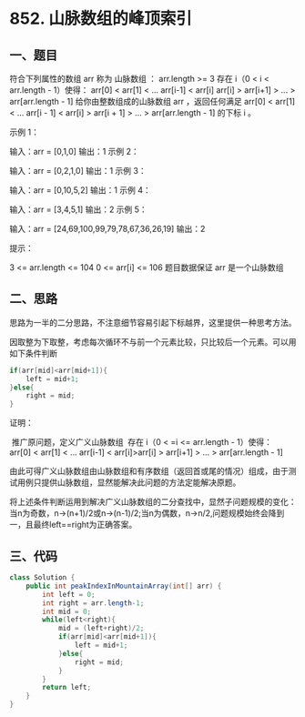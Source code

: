 # 852. 山脉数组的峰顶索引

## 一、题目

符合下列属性的数组 arr 称为 山脉数组 ：
arr.length >= 3
存在 i（0 < i < arr.length - 1）使得：
arr[0] < arr[1] < ... arr[i-1] < arr[i]
arr[i] > arr[i+1] > ... > arr[arr.length - 1]
给你由整数组成的山脉数组 arr ，返回任何满足 arr[0] < arr[1] < ... arr[i - 1] < arr[i] > arr[i + 1] > ... > arr[arr.length - 1] 的下标 i 。

 

示例 1：

输入：arr = [0,1,0]
输出：1
示例 2：

输入：arr = [0,2,1,0]
输出：1
示例 3：

输入：arr = [0,10,5,2]
输出：1
示例 4：

输入：arr = [3,4,5,1]
输出：2
示例 5：

输入：arr = [24,69,100,99,79,78,67,36,26,19]
输出：2


提示：

3 <= arr.length <= 104
0 <= arr[i] <= 106
题目数据保证 arr 是一个山脉数组



## 二、思路

思路为一半的二分思路，不注意细节容易引起下标越界，这里提供一种思考方法。

因取整为下取整，考虑每次循环不与前一个元素比较，只比较后一个元素。可以用如下条件判断

```java
if(arr[mid]<arr[mid+1]){
    left = mid+1;
}else{
    right = mid;
}
```

证明：

​	推广原问题，定义广义山脉数组
​		存在 i（0 < =i <= arr.length - 1）使得：
​		arr[0] < arr[1] < ... arr[i-1] < arr[i]>arr[i] > arr[i+1] > ... > arr[arr.length - 1]

由此可得广义山脉数组由山脉数组和有序数组（返回首或尾的情况）组成，由于测试用例只提供山脉数组，显然能解决此问题的方法定能解决原题。

将上述条件判断运用到解决广义山脉数组的二分查找中，显然子问题规模的变化：当n为奇数，n->(n+1)/2或n->(n-1)/2;当n为偶数，n->n/2,问题规模始终会降到一，且最终left==right为正确答案。		

## 三、代码

```java
class Solution {
    public int peakIndexInMountainArray(int[] arr) {
        int left = 0;
        int right = arr.length-1;
        int mid = 0;
        while(left<right){
            mid = (left+right)/2;
            if(arr[mid]<arr[mid+1]){
                left = mid+1;
            }else{
                right = mid;
            }
        }
        return left;
    }
}
```

